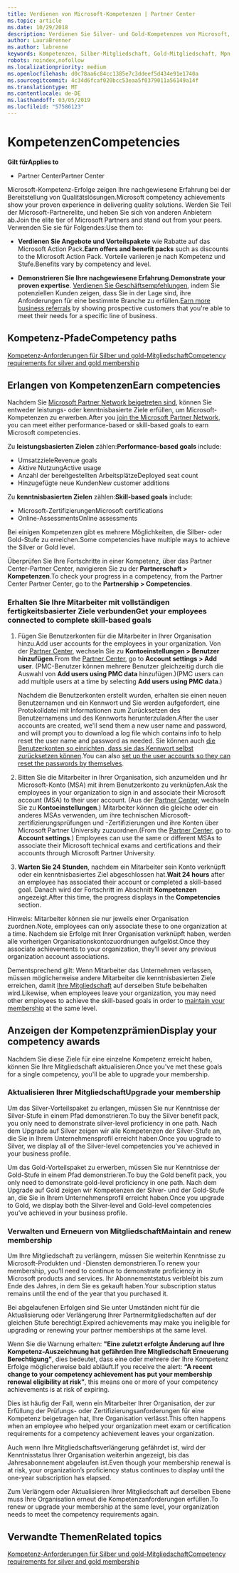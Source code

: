 ```yaml
---
title: Verdienen von Microsoft-Kompetenzen | Partner Center
ms.topic: article
ms.date: 10/29/2018
description: Verdienen Sie Silver- und Gold-Kompetenzen von Microsoft, um Ihre nachgewiesene Erfahrung bei der Bereitstellung von Qualitätslösungen in einem speziellen Geschäftsbereich zu demonstrieren.
author: LauraBrenner
ms.author: labrenne
keywords: Kompetenzen, Silber-Mitgliedschaft, Gold-Mitgliedschaft, Mpn, MAPS, Kompetenz, Vorteile, Leistungsziele, Fähigkeitsziele
robots: noindex,nofollow
ms.localizationpriority: medium
ms.openlocfilehash: d0c78aa6c84cc1385e7c3ddeef5d434e91e1740a
ms.sourcegitcommit: 4c34d6fcaf020bcc53eaa5f0379011a56149a14f
ms.translationtype: MT
ms.contentlocale: de-DE
ms.lasthandoff: 03/05/2019
ms.locfileid: "57586123"
---
```

<!--
•   FWLink https://go.microsoft.com/fwlink/?linkid=851080 : top of page
•   FWLink https://go.microsoft.com/fwlink/?linkid=851281: top of page (duplicate)
•   FWLink https://go.microsoft.com/fwlink/?linkid=851079: Competencies (#attainment_paths)
•   FWLink https://go.microsoft.com/fwlink/?linkid=851081: Maintain and renew membership (#maintain_membership)
•   FWLink https://go.microsoft.com/fwlink/?linkid=851082: Get your employees connected to complete skill-based goals (#associating_achievements)
•   FWLink https://go.microsoft.com/fwlink/?linkid=851083 : Achievement overrides (#achievement_override)
•   FWLink: https://go.microsoft.com/fwlink/?linkid=851236: UI link, goes to the place where you import new users. Temporarily points to the Partner Center homepage.
•   FWLink: https://go.microsoft.com/fwlink/?linkid=851607 :Will go to the docs page for Silver/Gold competency achievements. Currently goes to https://partnercenter.microsoft.com/partner/cloud-solution-provider 

 -->

# <a name="competencies"></a><span data-ttu-id="28959-104">Kompetenzen</span><span class="sxs-lookup"><span data-stu-id="28959-104">Competencies</span></span>

<span data-ttu-id="28959-105">**Gilt für**</span><span class="sxs-lookup"><span data-stu-id="28959-105">**Applies to**</span></span>
-  <span data-ttu-id="28959-106">Partner Center</span><span class="sxs-lookup"><span data-stu-id="28959-106">Partner Center</span></span>

<span data-ttu-id="28959-107">Microsoft-Kompetenz-Erfolge zeigen Ihre nachgewiesene Erfahrung bei der Bereitstellung von Qualitätslösungen.</span><span class="sxs-lookup"><span data-stu-id="28959-107">Microsoft competency achievements show your proven experience in delivering quality solutions.</span></span> <span data-ttu-id="28959-108">Werden Sie Teil der Microsoft-Partnerelite, und heben Sie sich von anderen Anbietern ab.</span><span class="sxs-lookup"><span data-stu-id="28959-108">Join the elite tier of Microsoft Partners and stand out from your peers.</span></span> <span data-ttu-id="28959-109">Verwenden Sie sie für Folgendes:</span><span class="sxs-lookup"><span data-stu-id="28959-109">Use them to:</span></span> 

*  <span data-ttu-id="28959-110">**Verdienen Sie Angebote und Vorteilspakete** wie Rabatte auf das Microsoft Action Pack.</span><span class="sxs-lookup"><span data-stu-id="28959-110">**Earn offers and benefit packs** such as discounts to the Microsoft Action Pack.</span></span> <span data-ttu-id="28959-111">Vorteile variieren je nach Kompetenz und Stufe.</span><span class="sxs-lookup"><span data-stu-id="28959-111">Benefits vary by competency and level.</span></span> 

*  <span data-ttu-id="28959-112">**Demonstrieren Sie Ihre nachgewiesene Erfahrung**.</span><span class="sxs-lookup"><span data-stu-id="28959-112">**Demonstrate your proven expertise**.</span></span> <span data-ttu-id="28959-113">[Verdienen Sie Geschäftsempfehlungen](referrals.md), indem Sie potenziellen Kunden zeigen, dass Sie in der Lage sind, ihre Anforderungen für eine bestimmte Branche zu erfüllen.</span><span class="sxs-lookup"><span data-stu-id="28959-113">[Earn more business referrals](referrals.md) by showing prospective customers that you're able to meet their needs for a specific line of business.</span></span>

## <a href="" id="attainment_paths"></a> <span data-ttu-id="28959-114">Kompetenz-Pfade</span><span class="sxs-lookup"><span data-stu-id="28959-114">Competency paths</span></span>

[<span data-ttu-id="28959-115">Kompetenz-Anforderungen für Silber und gold-Mitgliedschaft</span><span class="sxs-lookup"><span data-stu-id="28959-115">Competency requirements for silver and gold membership</span></span>](learn-about-competencies.md)

## <a name="earn-competencies"></a><span data-ttu-id="28959-116">Erlangen von Kompetenzen</span><span class="sxs-lookup"><span data-stu-id="28959-116">Earn competencies</span></span>

<span data-ttu-id="28959-117">Nachdem Sie [Microsoft Partner Network beigetreten sind](mpn-overview.md), können Sie entweder leistungs- oder kenntnisbasierte Ziele erfüllen, um Microsoft-Kompetenzen zu erwerben.</span><span class="sxs-lookup"><span data-stu-id="28959-117">After you [join the Microsoft Partner Network](mpn-overview.md), you can meet either performance-based or skill-based goals to earn Microsoft competencies.</span></span> 

<span data-ttu-id="28959-118">Zu **leistungsbasierten Zielen** zählen:</span><span class="sxs-lookup"><span data-stu-id="28959-118">**Performance-based goals** include:</span></span> 
* <span data-ttu-id="28959-119">Umsatzziele</span><span class="sxs-lookup"><span data-stu-id="28959-119">Revenue goals</span></span>
* <span data-ttu-id="28959-120">Aktive Nutzung</span><span class="sxs-lookup"><span data-stu-id="28959-120">Active usage</span></span>
* <span data-ttu-id="28959-121">Anzahl der bereitgestellten Arbeitsplätze</span><span class="sxs-lookup"><span data-stu-id="28959-121">Deployed seat count</span></span>
* <span data-ttu-id="28959-122">Hinzugefügte neue Kunden</span><span class="sxs-lookup"><span data-stu-id="28959-122">New customer additions</span></span>

<span data-ttu-id="28959-123">Zu **kenntnisbasierten Zielen** zählen:</span><span class="sxs-lookup"><span data-stu-id="28959-123">**Skill-based goals** include:</span></span> 
* <span data-ttu-id="28959-124">Microsoft-Zertifizierungen</span><span class="sxs-lookup"><span data-stu-id="28959-124">Microsoft certifications</span></span>
* <span data-ttu-id="28959-125">Online-Assessments</span><span class="sxs-lookup"><span data-stu-id="28959-125">Online assessments</span></span> 

<span data-ttu-id="28959-126">Bei einigen Kompetenzen gibt es mehrere Möglichkeiten, die Silber- oder Gold-Stufe zu erreichen.</span><span class="sxs-lookup"><span data-stu-id="28959-126">Some competencies have multiple ways to achieve the Silver or Gold level.</span></span>

<span data-ttu-id="28959-127">Überprüfen Sie Ihre Fortschritte in einer Kompetenz, über das Partner Center-Partner Center, navigieren Sie zu der **Partnerschaft > Kompetenzen**.</span><span class="sxs-lookup"><span data-stu-id="28959-127">To check your progress in a competency, from the Partner Center Partner Center, go to the **Partnership > Competencies**.</span></span> 

### <a href="" id="associating_achievements"></a><span data-ttu-id="28959-128">Erhalten Sie Ihre Mitarbeiter mit vollständigen fertigkeitsbasierter Ziele verbunden</span><span class="sxs-lookup"><span data-stu-id="28959-128">Get your employees connected to complete skill-based goals</span></span>

1.  <span data-ttu-id="28959-129">Fügen Sie Benutzerkonten für die Mitarbeiter in Ihrer Organisation hinzu.</span><span class="sxs-lookup"><span data-stu-id="28959-129">Add user accounts for the employees in your organization.</span></span> <span data-ttu-id="28959-130">Von der [Partner Center](https://partnercenter.microsoft.com), wechseln Sie zu **Kontoeinstellungen > Benutzer hinzufügen**.</span><span class="sxs-lookup"><span data-stu-id="28959-130">From the [Partner Center](https://partnercenter.microsoft.com), go to **Account settings > Add user**.</span></span> <span data-ttu-id="28959-131">(PMC-Benutzer können mehrere Benutzer gleichzeitig durch die Auswahl von **Add users using PMC data** hinzufügen.)</span><span class="sxs-lookup"><span data-stu-id="28959-131">(PMC users can add multiple users at a time by selecting **Add users using PMC data**.)</span></span>

    <span data-ttu-id="28959-132">Nachdem die Benutzerkonten erstellt wurden, erhalten sie einen neuen Benutzernamen und ein Kennwort und Sie werden aufgefordert, eine Protokolldatei mit Informationen zum Zurücksetzen des Benutzernamens und des Kennworts herunterzuladen.</span><span class="sxs-lookup"><span data-stu-id="28959-132">After the user accounts are created, we'll send them a new user name and password, and will prompt you to download a log file which contains info to help reset the user name and password as needed.</span></span> <span data-ttu-id="28959-133">Sie können auch [die Benutzerkonten so einrichten, dass sie das Kennwort selbst zurücksetzen können](https://docs.microsoft.com/en-us/azure/active-directory/active-directory-passwords-getting-started).</span><span class="sxs-lookup"><span data-stu-id="28959-133">You can also [set up the user accounts so they can reset the passwords by themselves](https://docs.microsoft.com/en-us/azure/active-directory/active-directory-passwords-getting-started).</span></span>

2. <span data-ttu-id="28959-134">Bitten Sie die Mitarbeiter in Ihrer Organisation, sich anzumelden und ihr Microsoft-Konto (MSA) mit ihrem Benutzerkonto zu verknüpfen.</span><span class="sxs-lookup"><span data-stu-id="28959-134">Ask the employees in your organization to sign in and associate their Microsoft account (MSA) to their user account.</span></span> <span data-ttu-id="28959-135">(Aus der [Partner Center](https://partnercenter.microsoft.com), wechseln Sie zu **Kontoeinstellungen**.) Mitarbeiter können die gleiche oder ein anderes MSAs verwenden, um ihre technischen Microsoft-zertifizierungsprüfungen und -Zertifizierungen und ihre Konten über Microsoft Partner University zuzuordnen.</span><span class="sxs-lookup"><span data-stu-id="28959-135">(From the [Partner Center](https://partnercenter.microsoft.com), go to **Account settings**.) Employees can use the same or different MSAs to associate their Microsoft technical exams and certifications and their accounts through Microsoft Partner University.</span></span>

3.  <span data-ttu-id="28959-136">**Warten Sie 24 Stunden**, nachdem ein Mitarbeiter sein Konto verknüpft oder ein kenntnisbasiertes Ziel abgeschlossen hat.</span><span class="sxs-lookup"><span data-stu-id="28959-136">**Wait 24 hours** after an employee has associated their account or completed a skill-based goal.</span></span> <span data-ttu-id="28959-137">Danach wird der Fortschritt im Abschnitt **Kompetenzen** angezeigt.</span><span class="sxs-lookup"><span data-stu-id="28959-137">After this time, the progress displays in the **Competencies** section.</span></span>

<span data-ttu-id="28959-138">Hinweis: Mitarbeiter können sie nur jeweils einer Organisation zuordnen.</span><span class="sxs-lookup"><span data-stu-id="28959-138">Note, employees can only associate these to one organization at a time.</span></span> <span data-ttu-id="28959-139">Nachdem sie Erfolge mit Ihrer Organisation verknüpft haben, werden alle vorherigen Organisationskontozuordnungen aufgelöst.</span><span class="sxs-lookup"><span data-stu-id="28959-139">Once they associate achievements to your organization, they’ll sever any previous organization account associations.</span></span>

<span data-ttu-id="28959-140">Dementsprechend gilt: Wenn Mitarbeiter das Unternehmen verlassen, müssen möglicherweise andere Mitarbeiter die kenntnisbasierten Ziele erreichen, damit [Ihre Mitgliedschaft](#maintaining_membership) auf derselben Stufe beibehalten wird.</span><span class="sxs-lookup"><span data-stu-id="28959-140">Likewise, when employees leave your organization, you may need other employees to achieve the skill-based goals in order to [maintain your membership](#maintaining_membership) at the same level.</span></span>

## <a name="display-your-competency-awards"></a><span data-ttu-id="28959-141">Anzeigen der Kompetenzprämien</span><span class="sxs-lookup"><span data-stu-id="28959-141">Display your competency awards</span></span>

<span data-ttu-id="28959-142">Nachdem Sie diese Ziele für eine einzelne Kompetenz erreicht haben, können Sie Ihre Mitgliedschaft aktualisieren.</span><span class="sxs-lookup"><span data-stu-id="28959-142">Once you've met these goals for a single competency, you'll be able to upgrade your membership.</span></span>

### <a name="upgrade-your-membership"></a><span data-ttu-id="28959-143">Aktualisieren Ihrer Mitgliedschaft</span><span class="sxs-lookup"><span data-stu-id="28959-143">Upgrade your membership</span></span>

<span data-ttu-id="28959-144">Um das Silver-Vorteilspaket zu erlangen, müssen Sie nur Kenntnisse der Silver-Stufe in einem Pfad demonstrieren.</span><span class="sxs-lookup"><span data-stu-id="28959-144">To buy the Silver benefit pack, you only need to demonstrate silver-level proficiency in one path.</span></span> <span data-ttu-id="28959-145">Nach dem Upgrade auf Silver zeigen wir alle Kompetenzen der Silver-Stufe an, die Sie in Ihrem Unternehmensprofil erreicht haben.</span><span class="sxs-lookup"><span data-stu-id="28959-145">Once you upgrade to Silver, we display all of the Silver-level competencies you’ve achieved in your business profile.</span></span> 

<span data-ttu-id="28959-146">Um das Gold-Vorteilspaket zu erwerben, müssen Sie nur Kenntnisse der Gold-Stufe in einem Pfad demonstrieren.</span><span class="sxs-lookup"><span data-stu-id="28959-146">To buy the Gold benefit pack, you only need to demonstrate gold-level proficiency in one path.</span></span> <span data-ttu-id="28959-147">Nach dem Upgrade auf Gold zeigen wir Kompetenzen der Silver- und der Gold-Stufe an, die Sie in Ihrem Unternehmensprofil erreicht haben.</span><span class="sxs-lookup"><span data-stu-id="28959-147">Once you upgrade to Gold, we display both the Silver-level and Gold-level competencies you’ve achieved in your business profile.</span></span> 

### <a href="" id="maintain_membership"></a> <span data-ttu-id="28959-148">Verwalten und Erneuern von Mitgliedschaft</span><span class="sxs-lookup"><span data-stu-id="28959-148">Maintain and renew membership</span></span>

<span data-ttu-id="28959-149">Um Ihre Mitgliedschaft zu verlängern, müssen Sie weiterhin Kenntnisse zu Microsoft-Produkten und -Diensten demonstrieren.</span><span class="sxs-lookup"><span data-stu-id="28959-149">To renew your membership, you’ll need to continue to demonstrate proficiency in Microsoft products and services.</span></span> <span data-ttu-id="28959-150">Ihr Abonnementstatus verbleibt bis zum Ende des Jahres, in dem Sie es gekauft haben.</span><span class="sxs-lookup"><span data-stu-id="28959-150">Your subscription status remains until the end of the year that you purchased it.</span></span>

<span data-ttu-id="28959-151">Bei abgelaufenen Erfolgen sind Sie unter Umständen nicht für die Aktualisierung oder Verlängerung Ihrer Partnermitgliedschaften auf der gleichen Stufe berechtigt.</span><span class="sxs-lookup"><span data-stu-id="28959-151">Expired achievements may make you ineligible for upgrading or renewing your partner memberships at the same level.</span></span> 

<span data-ttu-id="28959-152">Wenn Sie die Warnung erhalten: **"Eine zuletzt erfolgte Änderung auf Ihre Kompetenz-Auszeichnung hat gefährden Ihre Mitgliedschaft Erneuerung Berechtigung"**, dies bedeutet, dass eine oder mehrere der Ihre Kompetenz Erfolge möglicherweise bald abläuft.</span><span class="sxs-lookup"><span data-stu-id="28959-152">If you receive the alert: **“A recent change to your competency achievement has put your membership renewal eligibility at risk”**, this means one or more of your competency achievements is at risk of expiring.</span></span> 

<span data-ttu-id="28959-153">Dies ist häufig der Fall, wenn ein Mitarbeiter Ihrer Organisation, der zur Erfüllung der Prüfungs- oder Zertifizierungsanforderungen für eine Kompetenz beigetragen hat, Ihre Organisation verlässt.</span><span class="sxs-lookup"><span data-stu-id="28959-153">This often happens when an employee who helped your organization meet exam or certification requirements for a competency achievement leaves your organization.</span></span> 

<span data-ttu-id="28959-154">Auch wenn Ihre Mitgliedschaftsverlängerung gefährdet ist, wird der Kenntnisstatus Ihrer Organisation weiterhin angezeigt, bis das Jahresabonnement abgelaufen ist.</span><span class="sxs-lookup"><span data-stu-id="28959-154">Even though your membership renewal is at risk, your organization’s proficiency status continues to display until the one-year subscription has elapsed.</span></span>

<span data-ttu-id="28959-155">Zum Verlängern oder Aktualisieren Ihrer Mitgliedschaft auf derselben Ebene muss Ihre Organisation erneut die Kompetenzanforderungen erfüllen.</span><span class="sxs-lookup"><span data-stu-id="28959-155">To renew or upgrade your membership at the same level, your organization needs to meet the competency requirements again.</span></span>

## <a name="related-topics"></a><span data-ttu-id="28959-156">Verwandte Themen</span><span class="sxs-lookup"><span data-stu-id="28959-156">Related topics</span></span>

[<span data-ttu-id="28959-157">Kompetenz-Anforderungen für Silber und gold-Mitgliedschaft</span><span class="sxs-lookup"><span data-stu-id="28959-157">Competency requirements for silver and gold membership</span></span>](learn-about-competencies.md)